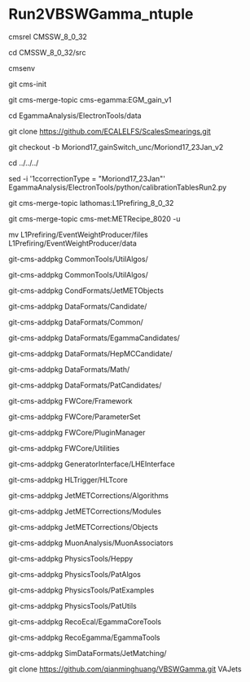 # Run2VBSWGamma_ntuple

cmsrel CMSSW_8_0_32

cd CMSSW_8_0_32/src

cmsenv 

git cms-init

git cms-merge-topic cms-egamma:EGM_gain_v1

cd EgammaAnalysis/ElectronTools/data

git clone https://github.com/ECALELFS/ScalesSmearings.git

git checkout -b Moriond17_gainSwitch_unc/Moriond17_23Jan_v2

cd ../../../

sed -i '1ccorrectionType = "Moriond17_23Jan"' EgammaAnalysis/ElectronTools/python/calibrationTablesRun2.py

git cms-merge-topic lathomas:L1Prefiring_8_0_32

git cms-merge-topic cms-met:METRecipe_8020 -u

mv L1Prefiring/EventWeightProducer/files L1Prefiring/EventWeightProducer/data

git-cms-addpkg CommonTools/UtilAlgos/

git-cms-addpkg CommonTools/UtilAlgos/

git-cms-addpkg CondFormats/JetMETObjects

git-cms-addpkg DataFormats/Candidate/

git-cms-addpkg DataFormats/Common/   

git-cms-addpkg DataFormats/EgammaCandidates/

git-cms-addpkg DataFormats/HepMCCandidate/  

git-cms-addpkg DataFormats/Math/          

git-cms-addpkg DataFormats/PatCandidates/

git-cms-addpkg FWCore/Framework

git-cms-addpkg FWCore/ParameterSet

git-cms-addpkg FWCore/PluginManager

git-cms-addpkg FWCore/Utilities    

git-cms-addpkg GeneratorInterface/LHEInterface

git-cms-addpkg HLTrigger/HLTcore              

git-cms-addpkg JetMETCorrections/Algorithms

git-cms-addpkg JetMETCorrections/Modules   

git-cms-addpkg JetMETCorrections/Objects

git-cms-addpkg MuonAnalysis/MuonAssociators

git-cms-addpkg PhysicsTools/Heppy          

git-cms-addpkg PhysicsTools/PatAlgos

git-cms-addpkg PhysicsTools/PatExamples

git-cms-addpkg PhysicsTools/PatUtils   

git-cms-addpkg RecoEcal/EgammaCoreTools

git-cms-addpkg RecoEgamma/EgammaTools  

git-cms-addpkg SimDataFormats/JetMatching/



git clone https://github.com/qianminghuang/VBSWGamma.git VAJets
